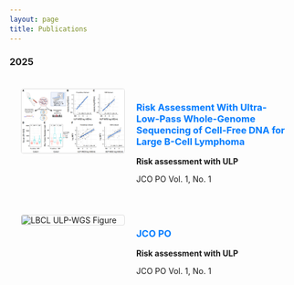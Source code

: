 ```yaml
---
layout: page
title: Publications
---
```


<style>
.publications-grid {
  display: grid;
  grid-template-columns: repeat(auto-fit, minmax(400px, 1fr));
  gap: 40px;
  max-width: 1200px;
  margin: 0 auto;
  padding: 20px;
}

.publication-item {
  display: flex;
  gap: 20px;
  align-items: flex-start;
}

.publication-item img {
  width: 180px;
  height: auto;
  flex-shrink: 0;
  border: 1px solid #ddd;
  border-radius: 4px;
}

.publication-text {
  flex: 1;
}

.publication-text h3 a {
  color: #007bff;
  text-decoration: none;
}

.publication-text h3 a:hover {
  text-decoration: underline;
}
</style>

### 2025

<div class="publications-grid">

<div class="publication-item">
  <img src="/img/zhao_JCO_PO.png" alt="LBCL ULP-WGS Figure" />
  <div class="publication-text">
    <h3><a href="[https://ascopubs.org/journal/jcop" target="_blank](https://ascopubs.org/doi/10.1200/PO-25-00200)" rel="noopener noreferrer">Risk Assessment With Ultra-Low-Pass Whole-Genome Sequencing of Cell-Free DNA for Large B-Cell Lymphoma</a></h3>
    <p><strong>Risk assessment with ULP</strong></p>
    <p>JCO PO Vol. 1, No. 1</p>
  </div>
</div>

<div class="publication-item">
  <img src="/assets/images/ulp-wgs.png" alt="LBCL ULP-WGS Figure" />
  <div class="publication-text">
    <h3><a href="https://ascopubs.org/journal/jcop" target="_blank" rel="noopener noreferrer">JCO PO</a></h3>
    <p><strong>Risk assessment with ULP</strong></p>
    <p>JCO PO Vol. 1, No. 1</p>
  </div>
</div>

<!-- Add more publication items here -->

</div>

